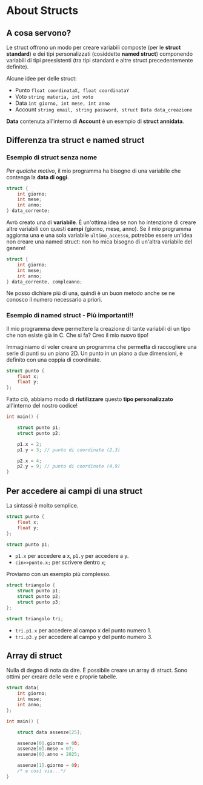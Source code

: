 # About Structs

## A cosa servono?
Le struct offrono un modo per creare variabili composte (per le **struct standard**) e dei tipi personalizzati (cosiddette **named struct**) componendo variabili di tipi preesistenti (tra tipi standard e altre struct precedentemente definite). 

Alcune idee per delle struct:

- Punto `float coordinataX, float coordinataY`
- Voto `string materia, int voto`
- Data `int giorno, int mese, int anno`
- Account `string email, string password, struct Data data_creazione`

**Data** contenuta all'interno di **Account** è un esempio di **struct annidata**. 

## Differenza tra struct e named struct

### Esempio di struct senza nome
*Per qualche motivo*, il mio programma ha bisogno di una variabile che contenga la **data di oggi**.

```cpp
struct {
    int giorno;
    int mese;
    int anno;
} data_corrente;
```
Avrò creato una di **variabile**. È un'ottima idea se non ho intenzione di creare altre variabili con questi **campi** (giorno, mese, anno). Se il mio programma aggiorna una e una sola variabile `ultimo_accesso`, potrebbe essere un'idea non creare una named struct: non ho mica bisogno di un'altra variabile del genere!

```cpp
struct {
    int giorno;
    int mese;
    int anno;
} data_corrente, compleanno;
```

Ne posso dichiare più di una, quindi è un buon metodo anche se ne conosco il numero necessario a priori.


### Esempio di named struct - Più importanti!!
Il mio programma deve permettere la creazione di tante variabili di un tipo che non esiste già in C. Che si fa? Creo il mio nuovo tipo!

Immaginiamo di voler creare un programma che permetta di raccogliere una serie di punti su un piano 2D. Un punto in un piano a due dimensioni, è definito con una coppia di coordinate.

```cpp
struct punto {
    float x;
    float y;
};
```
Fatto ciò, abbiamo modo di **riutilizzare** questo **tipo personalizzato** all'interno del nostro codice!


```cpp
int main() {

    struct punto p1; 
    struct punto p2;

    p1.x = 2;
    p1.y = 3; // punto di coordinate (2,3)

    p2.x = 4;
    p2.y = 9; // punto di coordinate (4,9)
}
```

## Per accedere ai campi di una struct

La sintassi è molto semplice.

```cpp
struct punto {
    float x;
    float y;
};

struct punto p1;
```
- `p1.x` per accedere a x, `p1.y` per accedere a y.
- `cin>>punto.x;` per scrivere dentro `x`;


Proviamo con un esempio più complesso.
```cpp
struct triangolo {
    struct punto p1;
    struct punto p2;
    struct punto p3;
};

struct triangolo tri;
```

- `tri.p1.x` per accedere al campo x del punto numero 1.
- `tri.p3.y` per accedere al campo y del punto numero 3.

## Array di struct

Nulla di degno di nota da dire. È possibile creare un array di struct. Sono ottimi per creare delle vere e proprie tabelle.

```cpp
struct data{
    int giorno;
    int mese;
    int anno;
};

int main() {

    struct data assenze[25];

    assenze[0].giorno = 08;
    assenze[0].mese = 07;
    assenze[0].anno = 2025;

    assenze[1].giorno = 09;
    /* e così via...*/
}
```
